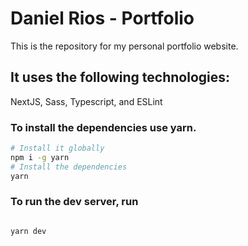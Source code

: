 # Daniel Rios - Portfolio

This is the repository for my personal portfolio website.

## It uses the following technologies:

NextJS, Sass, Typescript, and ESLint

### To install the dependencies use yarn.

```bash
# Install it globally
npm i -g yarn
# Install the dependencies
yarn

```

### To run the dev server, run

```bash

yarn dev

```
